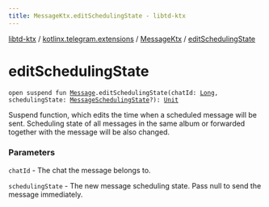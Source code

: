 ```yaml
---
title: MessageKtx.editSchedulingState - libtd-ktx
---
```


[libtd-ktx](../../index.html) / [kotlinx.telegram.extensions](../index.html) / [MessageKtx](index.html) / [editSchedulingState](./edit-scheduling-state.html)

# editSchedulingState

`open suspend fun `[`Message`](https://tdlibx.github.io/td/docs/org/drinkless/td/libcore/telegram/TdApi.Message.html)`.editSchedulingState(chatId: `[`Long`](https://kotlinlang.org/api/latest/jvm/stdlib/kotlin/-long/index.html)`, schedulingState: `[`MessageSchedulingState`](https://tdlibx.github.io/td/docs/org/drinkless/td/libcore/telegram/TdApi.MessageSchedulingState.html)`?): `[`Unit`](https://kotlinlang.org/api/latest/jvm/stdlib/kotlin/-unit/index.html)

Suspend function, which edits the time when a scheduled message will be sent. Scheduling state
of all messages in the same album or forwarded together with the message will be also changed.

### Parameters

`chatId` - The chat the message belongs to.

`schedulingState` - The new message scheduling state. Pass null to send the message
immediately.